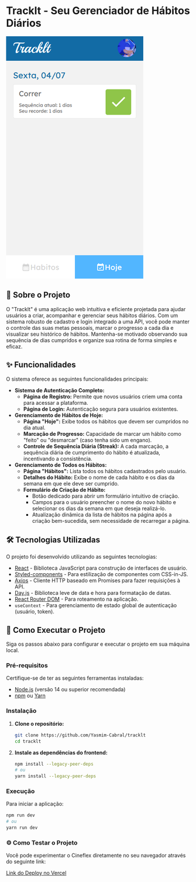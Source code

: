 # Tracklt - Seu Gerenciador de Hábitos Diários

![Capa do Projeto](./project-image.png)

## 🚀 Sobre o Projeto

O "Tracklt" é uma aplicação web intuitiva e eficiente projetada para ajudar usuários a criar, acompanhar e gerenciar seus hábitos diários. Com um sistema robusto de cadastro e login integrado a uma API, você pode manter o controle das suas metas pessoais, marcar o progresso a cada dia e visualizar seu histórico de hábitos. Mantenha-se motivado observando sua sequência de dias cumpridos e organize sua rotina de forma simples e eficaz.

## ✨ Funcionalidades

O sistema oferece as seguintes funcionalidades principais:

* **Sistema de Autenticação Completo:**
    * **Página de Registro:** Permite que novos usuários criem uma conta para acessar a plataforma.
    * **Página de Login:** Autenticação segura para usuários existentes.
* **Gerenciamento de Hábitos de Hoje:**
    * **Página "Hoje":** Exibe todos os hábitos que devem ser cumpridos no dia atual.
    * **Marcação de Progresso:** Capacidade de marcar um hábito como "feito" ou "desmarcar" (caso tenha sido um engano).
    * **Controle de Sequência Diária (Streak):** A cada marcação, a sequência diária de cumprimento do hábito é atualizada, incentivando a consistência.
* **Gerenciamento de Todos os Hábitos:**
    * **Página "Hábitos":** Lista todos os hábitos cadastrados pelo usuário.
    * **Detalhes do Hábito:** Exibe o nome de cada hábito e os dias da semana em que ele deve ser cumprido.
    * **Formulário de Criação de Hábito:**
        * Botão dedicado para abrir um formulário intuitivo de criação.
        * Campos para o usuário preencher o nome do novo hábito e selecionar os dias da semana em que deseja realizá-lo.
        * Atualização dinâmica da lista de hábitos na página após a criação bem-sucedida, sem necessidade de recarregar a página.

## 🛠️ Tecnologias Utilizadas

O projeto foi desenvolvido utilizando as seguintes tecnologias:

* [React](https://react.dev/) - Biblioteca JavaScript para construção de interfaces de usuário.
* [Styled-components](https://styled-components.com/) - Para estilização de componentes com CSS-in-JS.
* [Axios](https://axios-http.com/) - Cliente HTTP baseado em Promises para fazer requisições à API.
* [Day.js](https://day.js.org/) - Biblioteca leve de data e hora para formatação de datas.
* [React Router DOM](https://reactrouter.com/en/main) - Para roteamento na aplicação.
* `useContext` - Para gerenciamento de estado global de autenticação (usuário, token).

## 🚀 Como Executar o Projeto

Siga os passos abaixo para configurar e executar o projeto em sua máquina local.

### Pré-requisitos

Certifique-se de ter as seguintes ferramentas instaladas:

* [Node.js](https://nodejs.org/en/) (versão 14 ou superior recomendada)
* [npm](https://www.npmjs.com/) ou [Yarn](https://yarnpkg.com/)

### Instalação

1.  **Clone o repositório:**
    ```bash
    git clone https://github.com/Yasmim-Cabral/tracklt
    cd tracklt
    ```
2.  **Instale as dependências do frontend:**
    ```bash
    npm install --legacy-peer-deps
    # ou
    yarn install --legacy-peer-deps
    ```

### Execução

Para iniciar a aplicação:

```bash
npm run dev
# ou
yarn run dev
```

### ⚙️ Como Testar o Projeto

Você pode experimentar o Cineflex diretamente no seu navegador através do seguinte link:

[Link do Deploy no Vercel](https://tracklt-delta.vercel.app)
